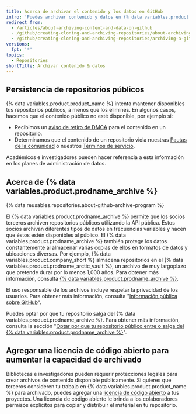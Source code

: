 ```yaml
---
title: Acerca de archivar el contenido y los datos en GitHub
intro: 'Puedes archivar contenido y datos en {% data variables.product.product_name %} para que otras personas puedan verlos y hacer referencia.'
redirect_from:
  - /articles/about-archiving-content-and-data-on-github
  - /github/creating-cloning-and-archiving-repositories/about-archiving-content-and-data-on-github
  - /github/creating-cloning-and-archiving-repositories/archiving-a-github-repository/about-archiving-content-and-data-on-github
versions:
  fpt: '*'
topics:
  - Repositories
shortTitle: Archivar contenido & datos
---
```


## Persistencia de repositorios públicos

{% data variables.product.product_name %} intenta mantener disponibles tus repositorios públicos, a menos que los elimines. En algunos casos, hacemos que el contenido público no esté disponible, por ejemplo si:

- Recibimos un [aviso de retiro de DMCA](/articles/dmca-takedown-policy) para el contenido en un repositorio.
- Determinamos que el contenido de un repositorio viola nuestras [Pautas de la comunidad](/articles/github-community-guidelines) o nuestros [Términos de servicio](/articles/github-terms-of-service/).

Académicos e investigadores pueden hacer referencia a esta información en los planes de administración de datos.

## Acerca de {% data variables.product.prodname_archive %}

{% data reusables.repositories.about-github-archive-program %}

El {% data variables.product.prodname_archive %} permite que los socios terceros archiven repositorios públicos utilizando la API pública. Estos socios archivan diferentes tipos de datos en frecuencias variables y hacen que éstos estén disponibles al público. El {% data variables.product.prodname_archive %} también protege los datos constantemente al almacenar varias copias de ellos en formatos de datos y ubicaciones diversas. Por ejemplo, {% data variables.product.company_short %} almacena repositorios en el {% data variables.product.prodname_arctic_vault %}, un archivo de muy largoplazo que pretende durar por lo menos 1,000 años. Para obtener más información, consulta [{% data variables.product.prodname_archive %}](https://archiveprogram.github.com/).

El uso responsable de los archivos incluye respetar la privacidad de los usuarios. Para obtener más información, consulta "[Información pública sobre GitHub](/articles/github-privacy-statement/#public-information-on-github)".

Puedes optar por que tu repositorio salga del {% data variables.product.prodname_archive %}. Para obtener más información, consulta la sección "[Optar por que tu repositorio público entre o salga del {% data variables.product.prodname_archive %}](/github/understanding-how-github-uses-and-protects-your-data/opting-into-or-out-of-the-github-archive-program-for-your-public-repository)".

## Agregar una licencia de código abierto para aumentar la capacidad de archivado

Bibliotecas e investigadores pueden requerir protecciones legales para crear archivos de contenido disponible públicamente. Si quieres que terceros consideren tu trabajo en {% data variables.product.product_name %} para archivado, puedes agregar una [licencia de código abierto](/articles/open-source-licensing) a tus proyectos. Una licencia de código abierto le brinda a los colaboradores permisos explícitos para copiar y distribuir el material en tu repositorio.
